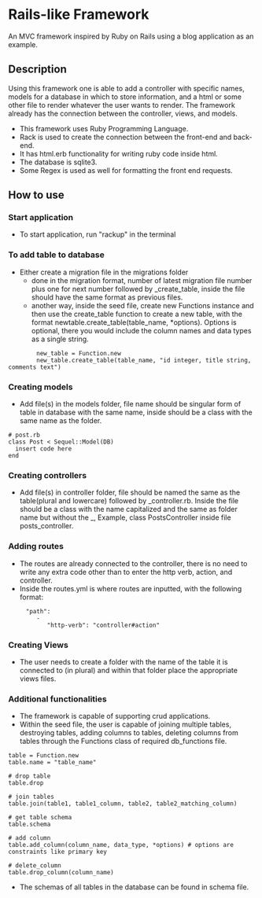 # Rails-like Framework

An MVC framework inspired by Ruby on Rails using a blog application as an example.

## Description

Using this framework one is able to add a controller with specific names, models for a database in which to store information, and a html or some other file to render whatever the user wants to render. The framework already has the connection between the controller, views, and models. 

- This framework uses Ruby Programming Language. 
- Rack is used to create the connection between the front-end and back-end. 
- It has html.erb functionality for writing ruby code inside html. 
- The database is sqlite3. 
- Some Regex is used as well for formatting the front end requests.

## How to use

### Start application
- To start application, run "rackup" in the terminal

### To add table to database
- Either create a migration file in the migrations folder
	- done in the migration format, number of latest migration file number plus one for next number followed by _create_table, inside the file should have the same format as previous files.
	- another way, inside the seed file, create new Functions instance and then use the create_table function to create a new table, with the format newtable.create_table(table_name, *options). Options is optional, there you would include the column names and data types as a single string.
```
		new_table = Function.new
		new_table.create_table(table_name, "id integer, title string, comments text")
```

### Creating models
- Add file(s) in the models folder, file name should be singular form of table in database with the same name, inside should be a class with the same name as the folder.
```
# post.rb
class Post < Sequel::Model(DB)
  insert code here
end
```


### Creating controllers
- Add file(s) in controller folder, file should be named the same as the table(plural and lowercare) followed by _controller.rb. Inside the file should be a class with the name capitalized and the same as folder name but without the _, Example, class PostsController inside file posts_controller.


### Adding routes
- The routes are already connected to the controller, there is no need to write any extra code other than to enter the http verb, action, and controller.
- Inside the routes.yml is where routes are inputted, with the following format:
```
	 "path":
		-
		   "http-verb": "controller#action"
```

### Creating Views
- The user needs to create a folder with the name of the table it is connected to (in plural) and within that folder place the appropriate views files.


### Additional functionalities
- The framework is capable of supporting crud applications.
- Within the seed file, the user is capable of joining multiple tables, destroying tables, adding columns to tables, deleting columns from tables through the Functions class of required db_functions file.
```
table = Function.new
table.name = "table_name"

# drop table
table.drop

# join tables
table.join(table1, table1_column, table2, table2_matching_column)

# get table schema
table.schema

# add column
table.add_column(column_name, data_type, *options) # options are constraints like primary key

# delete_column
table.drop_column(column_name)
```
- The schemas of all tables in the database can be found in schema file.
